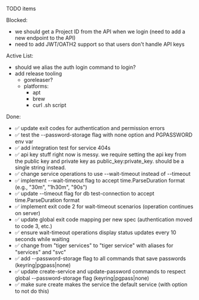 TODO items

Blocked:
- we should get a Project ID from the API when we login (need to add a new endpoint to the API)
- need to add JWT/OATH2 support so that users don't handle API keys

Active List:
- should we alias the auth login command to login?
- add release tooling
   - goreleaser?
   - platforms:
        - apt
        - brew
        - curl .sh script

Done:
 - ✅ update exit codes for authentication and permission errors
 - ✅ test the --password-storage flag with none option and PGPASSWORD env var
 - ✅ add integration test for service 404s
 - ✅ api key stuff right now is messy. we require setting the api key from the public key and private key as public_key:private_key. should be a single string instead.
 - ✅ change service operations to use --wait-timeout instead of --timeout
 - ✅ implement --wait-timeout flag to accept time.ParseDuration format (e.g., "30m", "1h30m", "90s")
 - ✅ update --timeout flag for db test-connection to accept time.ParseDuration format 
 - ✅ implement exit code 2 for wait-timeout scenarios (operation continues on server)
 - ✅ update global exit code mapping per new spec (authentication moved to code 3, etc.)
 - ✅ ensure wait-timeout operations display status updates every 10 seconds while waiting
 - ✅ change from "tiger services" to "tiger service" with aliases for "services" and "svc"
 - ✅ add --password-storage flag to all commands that save passwords (keyring|pgpass|none)
 - ✅ update create-service and update-password commands to respect global --password-storage flag (keyring|pgpass|none)
 - ✅ make sure create makes the service the default service (with option to not do this)

